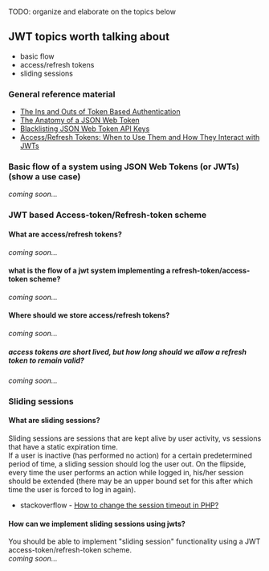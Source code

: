 TODO: organize and elaborate on the topics below

JWT topics worth talking about
------------------------------
- basic flow
- access/refresh tokens
- sliding sessions

### General reference material
- [The Ins and Outs of Token Based Authentication](https://scotch.io/tutorials/the-ins-and-outs-of-token-based-authentication)
- [The Anatomy of a JSON Web Token](https://scotch.io/tutorials/the-anatomy-of-a-json-web-token)
- [Blacklisting JSON Web Token API Keys](https://auth0.com/blog/blacklist-json-web-token-api-keys/)
- [Access/Refresh Tokens: When to Use Them and How They Interact with JWTs](https://auth0.com/blog/refresh-tokens-what-are-they-and-when-to-use-them/)  
 

### Basic flow of a system using JSON Web Tokens (or JWTs) (show a use case)  
*coming soon...*


### JWT based Access-token/Refresh-token scheme
#### What are access/refresh tokens?
*coming soon...*
#### what is the flow of a jwt system implementing a refresh-token/access-token scheme?
*coming soon...*
#### Where should we store access/refresh tokens? 
*coming soon...*
##### access tokens are short lived, but how long should we allow a refresh token to remain valid?
*coming soon...*

### Sliding sessions
#### What are sliding sessions?
Sliding sessions are sessions that are kept alive by user activity, vs sessions that have a static expiration time.  
If a user is inactive (has performed no action) for a certain predetermined period of time, a sliding session should log the user out. On the flipside, every time the user performs an action while logged in, his/her session should be extended (there may be an upper bound set for this after which time the user is forced to log in again).
- stackoverflow - [How to change the session timeout in PHP?](http://stackoverflow.com/questions/8311320/how-to-change-the-session-timeout-in-php)



#### How can we implement sliding sessions using jwts?
You should be able to implement "sliding session" functionality using a JWT access-token/refresh-token scheme.  
*coming soon...*



